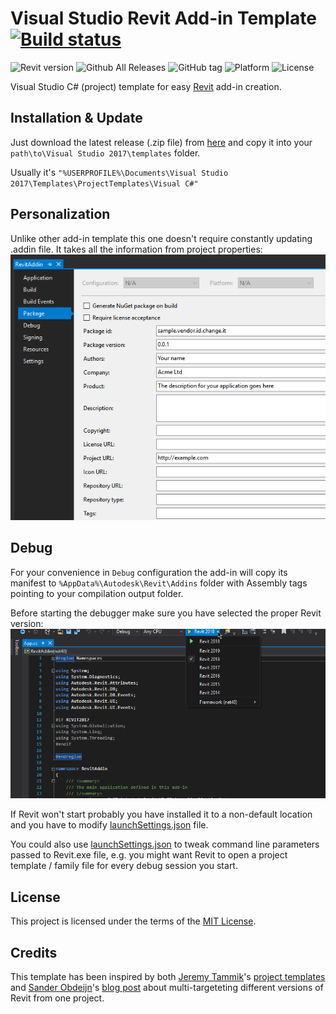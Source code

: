 Visual Studio Revit Add-in Template [![Build status](https://ci.appveyor.com/api/projects/status/vxajagat45cfeeky?svg=true)](https://ci.appveyor.com/project/salaros/vs-templates-revit-addin)
===================================

![Revit version](https://img.shields.io/badge/Revit-2014%20%E2%9E%9C%202019-blue.svg)
![Github All Releases](https://img.shields.io/github/downloads/Equipple/vs-templates-revit-addin/total.svg)
![GitHub tag](https://img.shields.io/github/tag/Equipple/vs-templates-revit-addin.svg)
![Platform](https://img.shields.io/badge/platform-Windows-red.svg)
![License](https://img.shields.io/github/license/Equipple/vs-templates-revit-addin.svg)

Visual Studio C# (project) template for easy [Revit](https://en.wikipedia.org/wiki/Autodesk_Revit) add-in creation.

## Installation & Update

Just download the latest release (.zip file) from [here](https://github.com/Equipple/vs-templates-revit-addin/releases) and copy it into your `path\to\Visual Studio 2017\templates` folder.

Usually it's `"%USERPROFILE%\Documents\Visual Studio 2017\Templates\ProjectTemplates\Visual C#"`

## Personalization

Unlike other add-in template this one doesn't require constantly updating .addin file. It takes all the information from project properties:
![Project properties](assets/properties-add-in-data.png "Project properties")

## Debug

For your convenience in `Debug` configuration the add-in will copy its manifest to `%AppData%\Autodesk\Revit\Addins` folder with Assembly tags pointing to your compilation output folder.

Before starting the debugger make sure you have selected the proper Revit version:
![Debugger selection](assets/debugger-selection.png "Debugger selection")

If Revit won't start probably you have installed it to a non-default location and you have to modify [launchSettings.json](src/Properties/launchSettings.json) file.

You could also use [launchSettings.json](src/Properties/launchSettings.json) to tweak command line parameters passed to Revit.exe file, e.g. you might want Revit to open a project template / family file for every debug session you start.

## License

This project is licensed under the terms of the [MIT License](LICENSE).

## Credits

This template has been inspired by both [Jeremy Tammik](https://github.com/jeremytammik)'s [project templates](https://github.com/jeremytammik/VisualStudioRevitAddinWizard) and [Sander Obdeijn](https://github.com/sanderobdeijn)'s [blog post](http://buildingknowledge.eu/custom-msbuild-targets-for-compiling-addins-for-multiple-revit-versions/) about multi-targeteting different versions of Revit from one project.